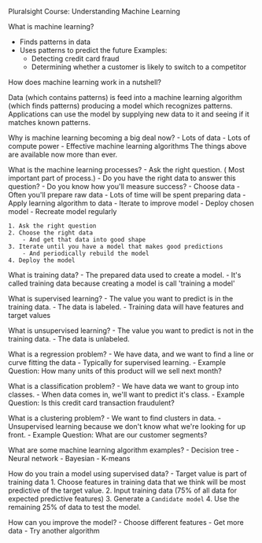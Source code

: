 Pluralsight Course: Understanding Machine Learning

What is machine learning?
- Finds patterns in data
- Uses patterns to predict the future
Examples:
    - Detecting credit card fraud
    - Determining whether a customer is likely to switch to a competitor
    
How does machine learning work in a nutshell?

Data (which contains patterns) is feed into a machine learning algorithm 
(which finds patterns) producing a model which recognizes patterns. 
Applications can use the model by supplying new data to it and seeing if it 
matches known patterns.

Why is machine learning becoming a big deal now?
    - Lots of data
    - Lots of compute power
    - Effective machine learning algorithms
    The things above are available now more than ever.
    

What is the machine learning processes?
    - Ask the right question. ( Most important part of process.)
    - Do you have the right data to answer this question?
    - Do you know how you'll measure success?
    - Choose data
        - Often you'll prepare raw data
        - Lots of time will be spent preparing data
        - Apply learning algorithm to data
        - Iterate to improve model
        - Deploy chosen model
        - Recreate model regularly
    
    1. Ask the right question
    2. Choose the right data
        - And get that data into good shape
    3. Iterate until you have a model that makes good predictions
        - And periodically rebuild the model
    4. Deploy the model
    
What is training data?
    - The prepared data used to create a model.
    - It's called training data because creating a model is call 'training a
     model'

What is supervised learning?
    - The value you want to predict is in the training data.
    - The data is labeled.
    - Training data will have features and target values

What is unsupervised learning?
    - The value you want to predict is not in the training data.
    - The data is unlabeled.
    
What is a regression problem?
    - We have data, and we want to find a line or curve fitting the data
    - Typically for supervised learning.
    - Example Question: How many units of this product will we sell next month?
    
What is a classification problem?
    - We have data we want to group into classes.
    - When data comes in, we'll want to predict it's class.
    - Example Question: Is this credit card transaction fraudulent?
    
What is a clustering problem?
    - We want to find clusters in data.
    - Unsupervised learning because we don't know what we're looking for up 
    front.
    - Example Question: What are our customer segments?
    
What are some machine learning algorithm examples?
    - Decision tree
    - Neural network
    - Bayesian
    - K-means
  
How do you train a model using supervised data?
    - Target value is part of training data
    1. Choose features in training data that we think will be most predictive
     of the target value.
    2. Input training data (75% of all data for expected predictive features)
    3. Generate a `Candidate model` 
    4. Use the remaining 25% of data to test the model.
    
How can you improve the model?
    - Choose different features
    - Get more data
    - Try another algorithm